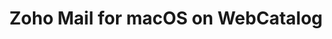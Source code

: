 ---
name: Zoho Mail
category: Productivity
mailtoHandler: 'https://mail.zoho.com/mail/compose.do?extsrc=mailto&mode=compose&tp=zb&ct=%s'
title: Zoho Mail for macOS on WebCatalog
key: zoho-mail
fullUrl: 'https://mail.zoho.com'
hostname: mail.zoho.com

---